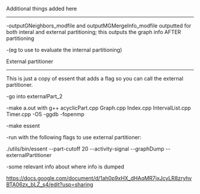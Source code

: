 Additional things added here

--------------------------------------------------------------------------------

-outputGNeighbors_modfile and outputMGMergeInfo_modfile outputted for both interal and external partitioning; this outputs the graph info AFTER partitioning

-(eg to use to evaluate the internal partitioning)


External partitioner

--------------------------------------------------------------------------------

This is just a copy of essent that adds a flag so you can call the external partitioner. 

-go into externalPart_2

-make a.out with g++ acyclicPart.cpp Graph.cpp Index.cpp IntervalList.cpp Timer.cpp -O5 -ggdb -fopenmp

-make essent

-run with the following flags to use external partitioner:

./utils/bin/essent --part-cutoff 20 --activity-signal --graphDump --externalPartitioner <file to dump graph info in> <fir file>

-some relevant info about where info is dumped

https://docs.google.com/document/d/1ah0p9xHX_dHAqMR7jxJcyLR8zryhvBTA06zx_bLZ_s4/edit?usp=sharing
